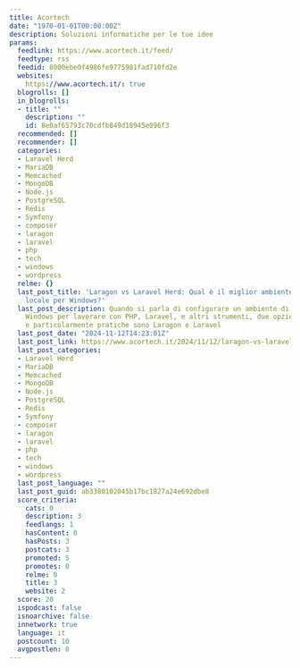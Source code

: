 ```yaml
---
title: Acortech
date: "1970-01-01T00:00:00Z"
description: Soluzioni informatiche per le tue idee
params:
  feedlink: https://www.acortech.it/feed/
  feedtype: rss
  feedid: 8000ebe0f4986fe9775981fad710fd2e
  websites:
    https://www.acortech.it/: true
  blogrolls: []
  in_blogrolls:
  - title: ""
    description: ""
    id: 8e0af65793c70cdfb849d18945e096f3
  recommended: []
  recommender: []
  categories:
  - Laravel Herd
  - MariaDB
  - Memcached
  - MongoDB
  - Node.js
  - PostgreSQL
  - Redis
  - Symfony
  - composer
  - laragon
  - laravel
  - php
  - tech
  - windows
  - wordpress
  relme: {}
  last_post_title: 'Laragon vs Laravel Herd: Qual è il miglior ambiente di sviluppo
    locale per Windows?'
  last_post_description: Quando si parla di configurare un ambiente di sviluppo su
    Windows per lavorare con PHP, Laravel, e altri strumenti, due opzioni emergenti
    e particolarmente pratiche sono Laragon e Laravel
  last_post_date: "2024-11-12T14:23:01Z"
  last_post_link: https://www.acortech.it/2024/11/12/laragon-vs-laravel-herd-qual-e-il-miglior-ambiente-di-sviluppo-locale-per-windows/
  last_post_categories:
  - Laravel Herd
  - MariaDB
  - Memcached
  - MongoDB
  - Node.js
  - PostgreSQL
  - Redis
  - Symfony
  - composer
  - laragon
  - laravel
  - php
  - tech
  - windows
  - wordpress
  last_post_language: ""
  last_post_guid: ab3380102045b17bc1827a24e692dbe8
  score_criteria:
    cats: 0
    description: 3
    feedlangs: 1
    hasContent: 0
    hasPosts: 3
    postcats: 3
    promoted: 5
    promotes: 0
    relme: 0
    title: 3
    website: 2
  score: 20
  ispodcast: false
  isnoarchive: false
  innetwork: true
  language: it
  postcount: 10
  avgpostlen: 0
---
```

